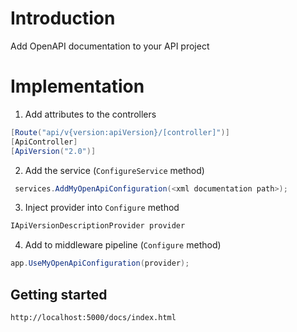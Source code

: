 # Introduction
Add OpenAPI documentation to your API project

# Implementation

1. Add attributes to the controllers

```csharp
[Route("api/v{version:apiVersion}/[controller]")]
[ApiController]
[ApiVersion("2.0")]
```

2. Add the service (`ConfigureService` method)

```csharp
 services.AddMyOpenApiConfiguration(<xml documentation path>);
```

3. Inject provider into `Configure` method

```csharp
IApiVersionDescriptionProvider provider
```

4. Add to middleware pipeline (`Configure` method)

```csharp
app.UseMyOpenApiConfiguration(provider);
```

## Getting started

```url
http://localhost:5000/docs/index.html
```
